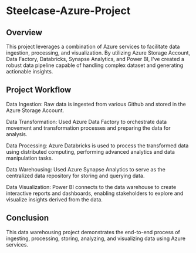 # Steelcase-Azure-Project

## Overview
This project leverages a combination of Azure services to facilitate data ingestion, processing, and visualization. By utilizing Azure Storage Account, Data Factory, Databricks, Synapse Analytics, and Power BI, I've created a robust data pipeline capable of handling complex dataset and generating actionable insights.

## Project Workflow
Data Ingestion: Raw data is ingested from various Github and stored in the Azure Storage Account.

Data Transformation: Used Azure Data Factory to orchestrate data movement and transformation processes and preparing the data for analysis.

Data Processing: Azure Databricks is used to process the transformed data using distributed computing, performing advanced analytics and data manipulation tasks.

Data Warehousing: Used Azure Synapse Analytics to serve as the centralized data repository for storing and querying data.

Data Visualization: Power BI connects to the data warehouse to create interactive reports and dashboards, enabling stakeholders to explore and visualize insights derived from the data.
## Conclusion
This data warehousing project demonstrates the end-to-end process of ingesting, processing, storing, analyzing, and visualizing data using Azure services.
